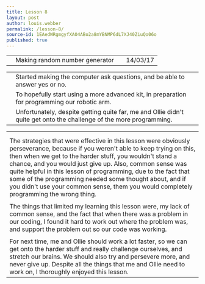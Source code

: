 ```yaml
---
title: Lesson 8
layout: post
author: louis.webber
permalink: /lesson-8/
source-id: 1EAedWRgmgyfXAO4ABo2a8mYBNMP6dL7XJ40ZiuQo06o
published: true
---
```

<table>
  <tr>
    <td></td>
    <td>Making random number generator</td>
    <td></td>
    <td>14/03/17</td>
  </tr>
</table>


<table>
  <tr>
    <td></td>
    <td>Started making the computer ask questions, and be able to answer yes or no.</td>
  </tr>
  <tr>
    <td></td>
    <td>To hopefully start using a more advanced kit, in preparation for programming our robotic arm.</td>
  </tr>
  <tr>
    <td></td>
    <td> Unfortunately, despite getting quite far, me and Ollie didn't quite get onto the challenge of the more programming.</td>
  </tr>
</table>


<table>
  <tr>
    <td></td>
  </tr>
  <tr>
    <td></td>
  </tr>
  <tr>
    <td>The strategies that were effective in this lesson were obviously perseverance, because if you weren't able to keep trying on this, then when we get to the harder stuff, you wouldn't stand a chance, and you would just give up. Also, common sense was quite helpful in this lesson of programming, due to the fact that some of the programming needed some thought about, and if you didn't use your common sense, them you would completely programming the wrong thing.</td>
  </tr>
  <tr>
    <td></td>
  </tr>
  <tr>
    <td>The things that limited my learning this lesson were, my lack of common sense, and the fact that when there was a problem in our coding, I found it hard to work out where the problem was, and support the problem out so our code was working.</td>
  </tr>
  <tr>
    <td></td>
  </tr>
  <tr>
    <td>For next time, me and Ollie should work a lot faster, so we can get onto the harder stuff and really challenge ourselves, and stretch our brains. We should also try and persevere more, and never give up. Despite all the things that me and Ollie need to work on, I thoroughly enjoyed this lesson.</td>
  </tr>
</table>



